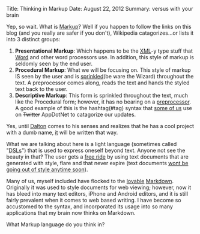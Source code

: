Title: Thinking in Markup
Date: August 22, 2012
Summary: versus with your brain

Yep, so wait. What is [Markup][1]? Well if you happen to follow the
links on this blog (and you really are safer if you don't), Wikipedia
catagorizes...or lists it into 3 distinct groups:

1. __Presentational Markup__: Which happens to be the [XML][2]-y type
   stuff that [Word][2] and other word processors use. In addition, this
   style of markup is seldomly seen by the end user.
1. __Procedural Markup__: What we will be focusing on. This style of
   markup IS seen by the user and is [sprinkled][3](be ware the Wizard) throughout the text.
   A preprocessor comes along, reads the text and hands the styled text
   back to the user.
1. __Descriptive Markup__: This form is sprinkled throughout the text,
   much like the Procedural form; however, it has no bearing on a
   [preprocessor][4]. A good example of this is the hashtag(#tag) syntax
   that [some of us][5] use on <strike>Twitter</strike> AppDotNet to
   catagorize our updates.

Yes, until [Dalton][12] comes to his senses and realizes that he has a cool
project with a dumb name, [it][6] will be written that way.

What we are talking about here is a light language (sometimes called "[DSLs][7]") 
that is used to express oneself beyond text. Anyone not see the beauty
in that? The user gets a [free ride][8] by using text documents that are
generated with style, flare and that never expire (text documents [wont
be going out of style anytime soon][9]).

Many of us, myself included have flocked to the [lovable][10]
[Markdown][11]. Originally it was used to style documents for web
viewing; however, now it has bleed into many text editors, iPhone and
Android editors, and it is still fairly prevalent when it comes to web
based writing. I have become so accustomed to the syntax, and
incorporated its usage into so many applications that my brain now
thinks on Markdown.

What Markup language do you think in?

[1]: https://en.wikipedia.org/wiki/Markup_language
[2]: http://youtu.be/-JFfN5pKzFU
[3]: https://gimmebar.com/view/502ea8eaaac4223116000014/big
[4]: https://en.wikipedia.org/wiki/Preprocessor
[5]: https://gimmebar.com/view/50340aa129ca15433d000010/big
[6]: https://join.app.net/
[7]: http://www.amazon.com/Domain-Specific-Languages-Addison-Wesley-Signature-Series/dp/0321712943?tag=duckduckgo-d-20
[8]: https://gimmebar.com/view/5031916aaac422225b000016/big
[9]: http://textfiles.com/
[10]: http://images.macworld.com/images/opinion/graphics/151235-gruber-small_original.jpg
[11]: http://daringfireball.net/projects/markdown/
[12]: https://twitter.com/daltonc
